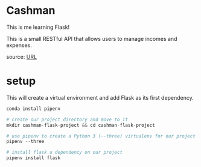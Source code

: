 # Cashman
This is me learning Flask!

This is a small RESTful API that allows users to manage incomes and expenses.

source: [URL](https://auth0.com/blog/developing-restful-apis-with-python-and-flask/)

# setup

This will create a virtual environment and add Flask as its first dependency.

```Python
conda install pipenv

# create our project directory and move to it
mkdir cashman-flask-project && cd cashman-flask-project

# use pipenv to create a Python 3 (--three) virtualenv for our project
pipenv --three

# install flask a dependency on our project
pipenv install flask
```
